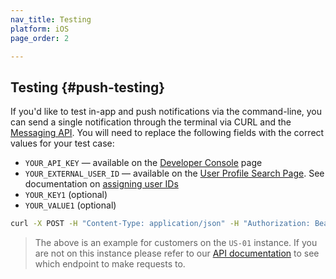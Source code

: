 ```yaml
---
nav_title: Testing
platform: iOS
page_order: 2

---
```

## Testing {#push-testing}

If you'd like to test in-app and push notifications via the command-line, you can send a single notification through the terminal via CURL and the [Messaging API][29]. You will need to replace the following fields with the correct values for your test case:

- `YOUR_API_KEY` — available on the [Developer Console][30] page
- `YOUR_EXTERNAL_USER_ID` — available on the [User Profile Search Page][31]. See documentation on [assigning user IDs][32]
- `YOUR_KEY1` (optional)
- `YOUR_VALUE1` (optional)

```bash
curl -X POST -H "Content-Type: application/json" -H "Authorization: Bearer {{YOUR_API_KEY}}" -d "{\"external_user_ids\":[\"YOUR_EXTERNAL_USER_ID\"],\"messages\":{\"apple_push\":{\"alert\":\"Test push\",\"extra\":{\"YOUR_KEY1\":\"YOUR_VALUE1\"}}}}" https://rest.iad-01.braze.com/messages/send
```
>  The above is an example for customers on the `US-01` instance. If you are not on this instance please refer to our [API documentation][66] to see which endpoint to make requests to.

[29]: {{site.baseurl}}/developer_guide/rest_api/messaging/
[30]: https://dashboard-01.braze.com/app_settings/api_settings/
[31]: https://dashboard-01.braze.com/users/user_search/user-search/
[32]: {{site.baseurl}}/developer_guide/platform_integration_guides/ios/analytics/setting_user_ids/#assigning-a-user-id
[66]: {{site.baseurl}}/developer_guide/rest_api/messaging/#sending-messages-immediately-via-api-only 
